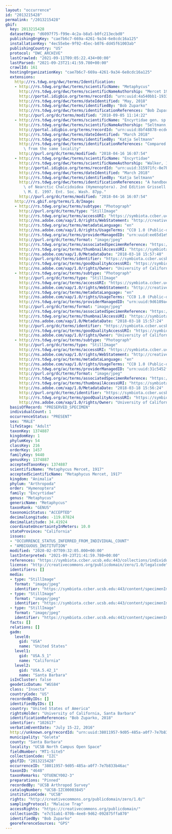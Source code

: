 ```yaml
---
layout: "occurrence"
id: "2013215428"
permalink: "/2013215428"
gbif:
  key: 2013215428
  datasetKey: "d6097f75-f99e-4c2a-b8a5-b0fc213ecbd0"
  publishingOrgKey: "cae7b6c7-669a-4261-9a34-6e8cdc16a125"
  installationKey: "4ec55ebe-9f92-45ec-b076-dd45f61003ab"
  publishingCountry: "US"
  protocol: "DWC_ARCHIVE"
  lastCrawled: "2021-09-11T09:05:22.434+00:00"
  lastParsed: "2021-09-23T21:41:59.780+00:00"
  crawlId: 161
  hostingOrganizationKey: "cae7b6c7-669a-4261-9a34-6e8cdc16a125"
  extensions:
    http://rs.tdwg.org/dwc/terms/Identification:
    - http://rs.tdwg.org/dwc/terms/scientificName: "Metaphycus"
      http://rs.tdwg.org/dwc/terms/scientificNameAuthorship: "Mercet 1917"
      http://portal.idigbio.org/terms/recordId: "urn:uuid:4a540bb1-1933-4ec3-84b1-e31b95c3bb0b"
      http://rs.tdwg.org/dwc/terms/dateIdentified: "May, 2018"
      http://rs.tdwg.org/dwc/terms/identifiedBy: "Bob Zuparko"
      http://rs.tdwg.org/dwc/terms/identificationReferences: "Bob Zuparko, 2018"
      http://purl.org/dc/terms/modified: "2018-09-05 11:14:22"
    - http://rs.tdwg.org/dwc/terms/scientificName: "Encyrtidae gen. sp. OTUENCY002"
      http://rs.tdwg.org/dwc/terms/scientificNameAuthorship: "Seltmann, 2018"
      http://portal.idigbio.org/terms/recordId: "urn:uuid:8bf48878-ecde-42af-a3fc-0179cddee49b"
      http://rs.tdwg.org/dwc/terms/dateIdentified: "March 2018"
      http://rs.tdwg.org/dwc/terms/identifiedBy: "Katja Seltmann"
      http://rs.tdwg.org/dwc/terms/identificationReferences: "Compared with specimens\
        \ from the same locality"
      http://purl.org/dc/terms/modified: "2018-04-16 16:07:54"
    - http://rs.tdwg.org/dwc/terms/scientificName: "Encyrtidae"
      http://rs.tdwg.org/dwc/terms/scientificNameAuthorship: "Walker, 1837"
      http://portal.idigbio.org/terms/recordId: "urn:uuid:315971fc-0e7b-4d70-9dc8-c7c5f8edeed5"
      http://rs.tdwg.org/dwc/terms/dateIdentified: "March 2018"
      http://rs.tdwg.org/dwc/terms/identifiedBy: "Katja Seltmann"
      http://rs.tdwg.org/dwc/terms/identificationReferences: "A handbook of the families\
        \ of Nearctic Chalcidoidea (Hymenoptera). 2nd Edition Grissell E.E., Schauff\
        \ M. E. 1997. Ent. Soc. Wash. 87pp."
      http://purl.org/dc/terms/modified: "2018-04-16 16:07:54"
    http://rs.gbif.org/terms/1.0/Image:
    - http://rs.tdwg.org/ac/terms/subtype: "Photograph"
      http://purl.org/dc/terms/type: "StillImage"
      http://rs.tdwg.org/ac/terms/accessURI: "https://symbiota.ccber.ucsb.edu:443/content/specimenImages/UCSB_IZC/201803/002-3-2_1521413868_lg.jpg"
      http://ns.adobe.com/xap/1.0/rights/WebStatement: "http://creativecommons.org/publicdomain/zero/1.0/"
      http://rs.tdwg.org/ac/terms/metadataLanguage: "en"
      http://ns.adobe.com/xap/1.0/rights/UsageTerms: "CC0 1.0 (Public-domain)"
      http://rs.tdwg.org/ac/terms/providerManagedID: "urn:uuid:ee65d1e9-c7d8-4734-ada4-94d1c3a6639f"
      http://purl.org/dc/terms/format: "image/jpeg"
      http://rs.tdwg.org/ac/terms/associatedSpecimenReference: "https://symbiota.ccber.ucsb.edu:443/collections/individual/index.php?occid=102617"
      http://rs.tdwg.org/ac/terms/thumbnailAccessURI: "https://symbiota.ccber.ucsb.edu:443/content/specimenImages/UCSB_IZC/201803/002-3-2_1521413868_tn.jpg"
      http://ns.adobe.com/xap/1.0/MetadataDate: "2018-03-18 15:57:48"
      http://purl.org/dc/terms/identifier: "https://symbiota.ccber.ucsb.edu:443/content/specimenImages/UCSB_IZC/201803/002-3-2_1521413868_lg.jpg"
      http://rs.tdwg.org/ac/terms/goodQualityAccessURI: "https://symbiota.ccber.ucsb.edu:443/content/specimenImages/UCSB_IZC/201803/002-3-2_1521413868.jpg"
      http://ns.adobe.com/xap/1.0/rights/Owner: "University of California, Santa Barbara"
    - http://rs.tdwg.org/ac/terms/subtype: "Photograph"
      http://purl.org/dc/terms/type: "StillImage"
      http://rs.tdwg.org/ac/terms/accessURI: "https://symbiota.ccber.ucsb.edu:443/content/specimenImages/UCSB_IZC/201803/002-3_1521413844_lg.jpg"
      http://ns.adobe.com/xap/1.0/rights/WebStatement: "http://creativecommons.org/publicdomain/zero/1.0/"
      http://rs.tdwg.org/ac/terms/metadataLanguage: "en"
      http://ns.adobe.com/xap/1.0/rights/UsageTerms: "CC0 1.0 (Public-domain)"
      http://rs.tdwg.org/ac/terms/providerManagedID: "urn:uuid:9d6109ac-c757-4068-be7a-dbebc5f8caa7"
      http://purl.org/dc/terms/format: "image/jpeg"
      http://rs.tdwg.org/ac/terms/associatedSpecimenReference: "https://symbiota.ccber.ucsb.edu:443/collections/individual/index.php?occid=102617"
      http://rs.tdwg.org/ac/terms/thumbnailAccessURI: "https://symbiota.ccber.ucsb.edu:443/content/specimenImages/UCSB_IZC/201803/002-3_1521413844_tn.jpg"
      http://ns.adobe.com/xap/1.0/MetadataDate: "2018-03-18 15:57:24"
      http://purl.org/dc/terms/identifier: "https://symbiota.ccber.ucsb.edu:443/content/specimenImages/UCSB_IZC/201803/002-3_1521413844_lg.jpg"
      http://rs.tdwg.org/ac/terms/goodQualityAccessURI: "https://symbiota.ccber.ucsb.edu:443/content/specimenImages/UCSB_IZC/201803/002-3_1521413844.jpg"
      http://ns.adobe.com/xap/1.0/rights/Owner: "University of California, Santa Barbara"
    - http://rs.tdwg.org/ac/terms/subtype: "Photograph"
      http://purl.org/dc/terms/type: "StillImage"
      http://rs.tdwg.org/ac/terms/accessURI: "https://symbiota.ccber.ucsb.edu:443/content/specimenImages/UCSB_IZC/201803/2018-03-18_142007_1521413784_lg.jpg"
      http://ns.adobe.com/xap/1.0/rights/WebStatement: "http://creativecommons.org/publicdomain/zero/1.0/"
      http://rs.tdwg.org/ac/terms/metadataLanguage: "en"
      http://ns.adobe.com/xap/1.0/rights/UsageTerms: "CC0 1.0 (Public-domain)"
      http://rs.tdwg.org/ac/terms/providerManagedID: "urn:uuid:31c5452f-64de-49c8-b7b7-114175701744"
      http://purl.org/dc/terms/format: "image/jpeg"
      http://rs.tdwg.org/ac/terms/associatedSpecimenReference: "https://symbiota.ccber.ucsb.edu:443/collections/individual/index.php?occid=102617"
      http://rs.tdwg.org/ac/terms/thumbnailAccessURI: "https://symbiota.ccber.ucsb.edu:443/content/specimenImages/UCSB_IZC/201803/2018-03-18_142007_1521413784_tn.jpg"
      http://ns.adobe.com/xap/1.0/MetadataDate: "2018-03-18 15:56:24"
      http://purl.org/dc/terms/identifier: "https://symbiota.ccber.ucsb.edu:443/content/specimenImages/UCSB_IZC/201803/2018-03-18_142007_1521413784_lg.jpg"
      http://rs.tdwg.org/ac/terms/goodQualityAccessURI: "https://symbiota.ccber.ucsb.edu:443/content/specimenImages/UCSB_IZC/201803/2018-03-18_142007_1521413784.jpg"
      http://ns.adobe.com/xap/1.0/rights/Owner: "University of California, Santa Barbara"
  basisOfRecord: "PRESERVED_SPECIMEN"
  individualCount: 1
  occurrenceStatus: "PRESENT"
  sex: "MALE"
  lifeStage: "Adult"
  taxonKey: 1374887
  kingdomKey: 1
  phylumKey: 54
  classKey: 216
  orderKey: 1457
  familyKey: 9440
  genusKey: 1374887
  acceptedTaxonKey: 1374887
  scientificName: "Metaphycus Mercet, 1917"
  acceptedScientificName: "Metaphycus Mercet, 1917"
  kingdom: "Animalia"
  phylum: "Arthropoda"
  order: "Hymenoptera"
  family: "Encyrtidae"
  genus: "Metaphycus"
  genericName: "Metaphycus"
  taxonRank: "GENUS"
  taxonomicStatus: "ACCEPTED"
  decimalLongitude: -119.87824
  decimalLatitude: 34.41924
  coordinateUncertaintyInMeters: 10.0
  stateProvince: "California"
  issues:
  - "OCCURRENCE_STATUS_INFERRED_FROM_INDIVIDUAL_COUNT"
  - "AMBIGUOUS_INSTITUTION"
  modified: "2020-02-07T09:32:05.000+00:00"
  lastInterpreted: "2021-09-23T21:41:59.780+00:00"
  references: "https://symbiota.ccber.ucsb.edu:443/collections/individual/index.php?occid=102617"
  license: "http://creativecommons.org/publicdomain/zero/1.0/legalcode"
  identifiers: []
  media:
  - type: "StillImage"
    format: "image/jpeg"
    identifier: "https://symbiota.ccber.ucsb.edu:443/content/specimenImages/UCSB_IZC/201803/2018-03-18_142007_1521413784_lg.jpg"
  - type: "StillImage"
    format: "image/jpeg"
    identifier: "https://symbiota.ccber.ucsb.edu:443/content/specimenImages/UCSB_IZC/201803/002-3-2_1521413868_lg.jpg"
  - type: "StillImage"
    format: "image/jpeg"
    identifier: "https://symbiota.ccber.ucsb.edu:443/content/specimenImages/UCSB_IZC/201803/002-3_1521413844_lg.jpg"
  facts: []
  relations: []
  gadm:
    level0:
      gid: "USA"
      name: "United States"
    level1:
      gid: "USA.5_1"
      name: "California"
    level2:
      gid: "USA.5.42_1"
      name: "Santa Barbara"
  isInCluster: false
  geodeticDatum: "WGS84"
  class: "Insecta"
  countryCode: "US"
  recordedByIDs: []
  identifiedByIDs: []
  country: "United States of America"
  rightsHolder: "University of California, Santa Barbara"
  identificationReferences: "Bob Zuparko, 2018"
  identifier: "102617"
  verbatimEventDate: "July 15-22, 2016"
  http://unknown.org/recordId: "urn:uuid:38011957-9d05-485a-a0f7-7e7b833b46ac"
  municipality: "Goleta"
  county: "Santa Barbara"
  locality: "UCSB North Campus Open Space"
  fieldNumber: "MT1-Site5"
  collectionCode: "IZC"
  gbifID: "2013215428"
  occurrenceID: "38011957-9d05-485a-a0f7-7e7b833b46ac"
  taxonID: "4648"
  taxonRemarks: "OTUENCY002-3"
  preparations: "Pinned"
  recordedBy: "UCSB Arthropod Survey"
  catalogNumber: "UCSB-IZC00003845"
  institutionCode: "UCSB"
  rights: "http://creativecommons.org/publicdomain/zero/1.0/"
  samplingProtocol: "Malaise Trap"
  accessRights: "https://creativecommons.org/publicdomain/"
  collectionID: "e7c51ab1-870b-4ee8-9d62-092875ffa870"
  identifiedBy: "Bob Zuparko"
  georeferenceSources: "GPS"
---
```

